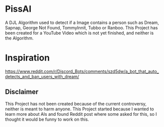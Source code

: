 # PissAI
A DJL Algorithm used to detect if a Image contains a person such as Dream, Sapnap, George Not Found, TommyInnit, Tubbo or Ranboo. This Project has been created for a YouTube Video which is not yet finished, and neither is the Algorithm.

# Inspiration
https://www.reddit.com/r/Discord_Bots/comments/szd5dw/a_bot_that_auto_detects_and_ban_users_with_dream/

## Disclaimer
This Project has not been created because of the current controversy, neither is meant to harm anyone. This Project started because I wanted to learn more about AIs and found Reddit post where some asked for this, so I thought it would be funny to work on this.
